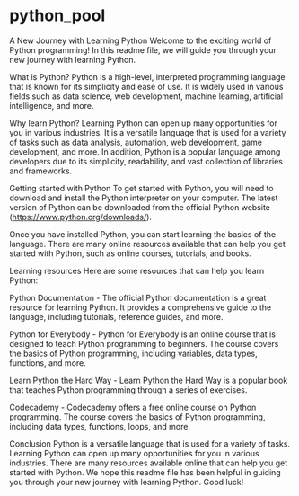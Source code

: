 # python_pool
A New Journey with Learning Python
Welcome to the exciting world of Python programming! In this readme file, we will guide you through your new journey with learning Python.

What is Python?
Python is a high-level, interpreted programming language that is known for its simplicity and ease of use. It is widely used in various fields such as data science, web development, machine learning, artificial intelligence, and more.

Why learn Python?
Learning Python can open up many opportunities for you in various industries. It is a versatile language that is used for a variety of tasks such as data analysis, automation, web development, game development, and more. In addition, Python is a popular language among developers due to its simplicity, readability, and vast collection of libraries and frameworks.

Getting started with Python
To get started with Python, you will need to download and install the Python interpreter on your computer. The latest version of Python can be downloaded from the official Python website (https://www.python.org/downloads/).

Once you have installed Python, you can start learning the basics of the language. There are many online resources available that can help you get started with Python, such as online courses, tutorials, and books.

Learning resources
Here are some resources that can help you learn Python:

Python Documentation - The official Python documentation is a great resource for learning Python. It provides a comprehensive guide to the language, including tutorials, reference guides, and more.

Python for Everybody - Python for Everybody is an online course that is designed to teach Python programming to beginners. The course covers the basics of Python programming, including variables, data types, functions, and more.

Learn Python the Hard Way - Learn Python the Hard Way is a popular book that teaches Python programming through a series of exercises.

Codecademy - Codecademy offers a free online course on Python programming. The course covers the basics of Python programming, including data types, functions, loops, and more.

Conclusion
Python is a versatile language that is used for a variety of tasks. Learning Python can open up many opportunities for you in various industries. There are many resources available online that can help you get started with Python. We hope this readme file has been helpful in guiding you through your new journey with learning Python. Good luck!